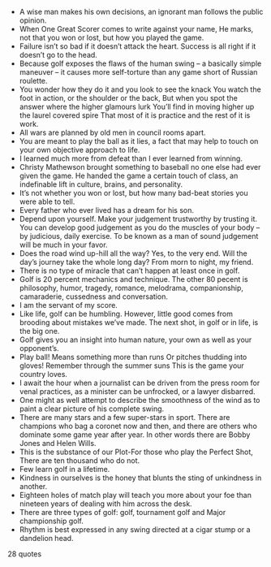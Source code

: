  - A wise man makes his own decisions, an ignorant man follows the public opinion.
 - When One Great Scorer comes to write against your name, He marks, not that you won or lost, but how you played the game.
 - Failure isn’t so bad if it doesn’t attack the heart. Success is all right if it doesn’t go to the head.
 - Because golf exposes the flaws of the human swing – a basically simple maneuver – it causes more self-torture than any game short of Russian roulette.
 - You wonder how they do it and you look to see the knack You watch the foot in action, or the shoulder or the back, But when you spot the answer where the higher glamours lurk You’ll find in moving higher up the laurel covered spire That most of it is practice and the rest of it is work.
 - All wars are planned by old men in council rooms apart.
 - You are meant to play the ball as it lies, a fact that may help to touch on your own objective approach to life.
 - I learned much more from defeat than I ever learned from winning.
 - Christy Mathewson brought something to baseball no one else had ever given the game. He handed the game a certain touch of class, an indefinable lift in culture, brains, and personality.
 - It’s not whether you won or lost, but how many bad-beat stories you were able to tell.
 - Every father who ever lived has a dream for his son.
 - Depend upon yourself. Make your judgement trustworthy by trusting it. You can develop good judgement as you do the muscles of your body – by judicious, daily exercise. To be known as a man of sound judgement will be much in your favor.
 - Does the road wind up-hill all the way? Yes, to the very end. Will the day’s journey take the whole long day? From morn to night, my friend.
 - There is no type of miracle that can’t happen at least once in golf.
 - Golf is 20 percent mechanics and technique. The other 80 pecent is philosophy, humor, tragedy, romance, melodrama, companionship, camaraderie, cussedness and conversation.
 - I am the servant of my score.
 - Like life, golf can be humbling. However, little good comes from brooding about mistakes we’ve made. The next shot, in golf or in life, is the big one.
 - Golf gives you an insight into human nature, your own as well as your opponent’s.
 - Play ball! Means something more than runs Or pitches thudding into gloves! Remember through the summer suns This is the game your country loves.
 - I await the hour when a journalist can be driven from the press room for venal practices, as a minister can be unfrocked, or a lawyer disbarred.
 - One might as well attempt to describe the smoothness of the wind as to paint a clear picture of his complete swing.
 - There are many stars and a few super-stars in sport. There are champions who bag a coronet now and then, and there are others who dominate some game year after year. In other words there are Bobby Jones and Helen Wills.
 - This is the substance of our Plot-For those who play the Perfect Shot, There are ten thousand who do not.
 - Few learn golf in a lifetime.
 - Kindness in ourselves is the honey that blunts the sting of unkindness in another.
 - Eighteen holes of match play will teach you more about your foe than nineteen years of dealing with him across the desk.
 - There are three types of golf: golf, tournament golf and Major championship golf.
 - Rhythm is best expressed in any swing directed at a cigar stump or a dandelion head.

28 quotes